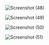 ![Screenshot (48)](https://github.com/user-attachments/assets/1bfe4569-d4ad-4f8d-88a1-8c946a13236b)



![Screenshot (49)](https://github.com/user-attachments/assets/501903fd-e30e-408f-aabc-ebd8bade2da0)



![Screenshot (50)](https://github.com/user-attachments/assets/235bfc22-7275-4fcb-918e-4508738bca6a)



![Screenshot (51)](https://github.com/user-attachments/assets/4858de6c-f054-43cb-a911-0ac88d931fe5)
